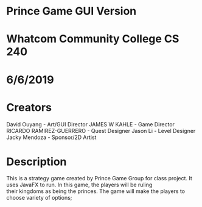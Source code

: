 # Prince Game GUI Version
# Whatcom Community College CS 240
# 6/6/2019

# Creators
  David Ouyang - Art/GUI Director
  JAMES W KAHLE - Game Director
  RICARDO RAMIREZ-GUERRERO - Quest Designer
  Jason Li - Level Designer
  Jacky Mendoza - Sponsor/2D Artist

# Description

This is a strategy game created by Prince Game Group for class project. It uses JavaFX to run. In this game, the players will be ruling  
their kingdoms as being the princes. The game will make the players to choose variety of options; 


